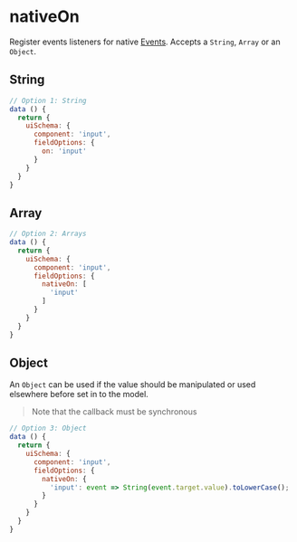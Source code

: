 # nativeOn

Register events listeners for native [Events](https://developer.mozilla.org/en-US/docs/Web/Events).
Accepts a `String`, `Array` or an `Object`.

## String

```js
// Option 1: String
data () {
  return {
    uiSchema: {
      component: 'input',
      fieldOptions: {
        on: 'input'
      }
    }
  }
}
```

## Array

```js
// Option 2: Arrays
data () {
  return {
    uiSchema: {
      component: 'input',
      fieldOptions: {
        nativeOn: [
          'input'
        ]
      }
    }
  }
}
```

## Object

An `Object` can be used if the value should be manipulated or used elsewhere before set in to the model.

> Note that the callback must be synchronous

```js
// Option 3: Object
data () {
  return {
    uiSchema: {
      component: 'input',
      fieldOptions: {
        nativeOn: {
          'input': event => String(event.target.value).toLowerCase();
        }
      }
    }
  }
}
```
